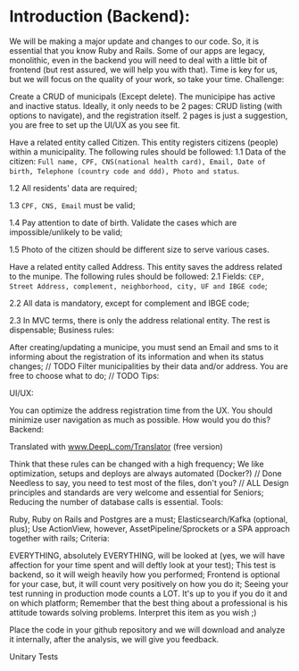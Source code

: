 # Introduction (Backend):

We will be making a major update and changes to our code. So, it is essential that you know Ruby and Rails. Some of our apps are legacy, monolithic, even in the backend you will need to deal with a little bit of frontend (but rest assured, we will help you with that).
Time is key for us, but we will focus on the quality of your work, so take your time.
Challenge:

Create a CRUD of municipals (Except delete). The municipipe has active and inactive status. Ideally, it only needs to be 2 pages: CRUD listing (with options to navigate), and the registration itself. 2 pages is just a suggestion, you are free to set up the UI/UX as you see fit.

Have a related entity called Citizen. This entity registers citizens (people) within a municipality. The following rules should be followed:
1.1 Data of the citizen: `Full name, CPF, CNS(national health card), Email, Date of birth, Telephone (country code and ddd), Photo and status`.

1.2 All residents' data are required;

1.3 `CPF, CNS, Email` must be valid;

1.4 Pay attention to date of birth. Validate the cases which are impossible/unlikely to be valid;

1.5 Photo of the citizen should be different size to serve various cases.

Have a related entity called Address. This entity saves the address related to the munipe. The following rules should be followed:
2.1 Fields: `CEP, Street Address, complement, neighborhood, city, UF and IBGE code`;

2.2 All data is mandatory, except for complement and IBGE code;

2.3 In MVC terms, there is only the address relational entity. The rest is dispensable;
Business rules:

After creating/updating a municipe, you must send an Email and sms to it informing about the registration of its information and when its status changes; // TODO
Filter municipalities by their data and/or address. You are free to choose what to do; // TODO
Tips:

UI/UX:

You can optimize the address registration time from the UX.
You should minimize user navigation as much as possible. How would you do this?
Backend:

Translated with www.DeepL.com/Translator (free version)

Think that these rules can be changed with a high frequency;
We like optimization, setups and deploys are always automated (Docker?) // Done
Needless to say, you need to test most of the files, don't you? // ALL
Design principles and standards are very welcome and essential for Seniors;
Reducing the number of database calls is essential.
Tools:

Ruby, Ruby on Rails and Postgres are a must;
Elasticsearch/Kafka (optional, plus);
Use ActionView, however, AssetPipeline/Sprockets or a SPA approach together with rails;
Criteria:

EVERYTHING, absolutely EVERYTHING, will be looked at (yes, we will have affection for your time spent and will deftly look at your test);
This test is backend, so it will weigh heavily how you performed;
Frontend is optional for your case, but, it will count very positively on how you do it;
Seeing your test running in production mode counts a LOT. It's up to you if you do it and on which platform;
Remember that the best thing about a professional is his attitude towards solving problems. Interpret this item as you wish ;)

Place the code in your github repository and we will download and analyze it internally, after the analysis, we will give you feedback.

Unitary Tests